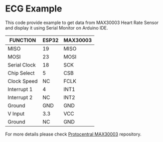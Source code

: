 # ECG Example

This code provide example to get data from MAX30003 Heart Rate Sensor and display it using Serial Monitor on Arduino IDE.

|FUNCTION| ESP32  | MAX30003 |
| ------------- | ------------- | ------------- |
| MISO  | 19 | MISO |
| MOSI  | 23 | MOSI |
| Serial Clock  | 18 | SCK |
| Chip Select  | 5 | CSB |
| Clock Speed  | NC | FCLK |
| Interrupt 1  | 4 | INT1 |
| Interrupt 2  | NC | INT2 |
| Ground  | GND | GND |
| V Input | 3.3 | VCC |
| Ground | NC | GND |

For more details please check [Protocentral MAX30003](https://github.com/Protocentral/protocentral_max30003/) repository.
